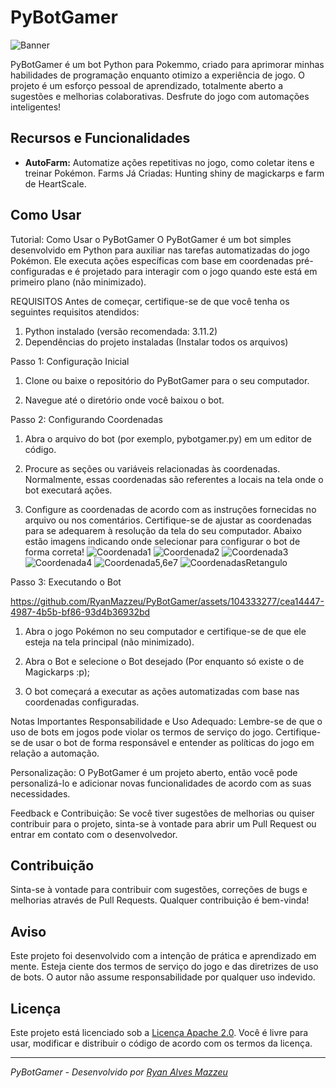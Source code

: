 # PyBotGamer


![Banner](https://github.com/RyanMazzeu/PyBotGamer/assets/104333277/70b102e5-a01a-4ee1-ac4f-317c08ac2d5a)




PyBotGamer é um bot Python para Pokemmo, criado para aprimorar minhas habilidades de programação enquanto otimizo a experiência de jogo. O projeto é um esforço pessoal de aprendizado, totalmente aberto a sugestões e melhorias colaborativas. Desfrute do jogo com automações inteligentes!

## Recursos e Funcionalidades

- **AutoFarm:** Automatize ações repetitivas no jogo, como coletar itens e treinar Pokémon.
Farms Já Criadas: Hunting shiny de magickarps e farm de HeartScale.

## Como Usar

Tutorial: Como Usar o PyBotGamer
O PyBotGamer é um bot simples desenvolvido em Python para auxiliar nas tarefas automatizadas do jogo Pokémon. Ele executa ações específicas com base em coordenadas pré-configuradas e é projetado para interagir com o jogo quando este está em primeiro plano (não minimizado).

REQUISITOS
Antes de começar, certifique-se de que você tenha os seguintes requisitos atendidos:

1. Python instalado (versão recomendada: 3.11.2)
2. Dependências do projeto instaladas (Instalar todos os arquivos)
   
Passo 1: Configuração Inicial
1. Clone ou baixe o repositório do PyBotGamer para o seu computador.

2. Navegue até o diretório onde você baixou o bot.

Passo 2: Configurando Coordenadas
1. Abra o arquivo do bot (por exemplo, pybotgamer.py) em um editor de código.

2. Procure as seções ou variáveis relacionadas às coordenadas. Normalmente, essas coordenadas são referentes a locais na tela onde o bot executará ações.

3. Configure as coordenadas de acordo com as instruções fornecidas no arquivo ou nos comentários. Certifique-se de ajustar as coordenadas para se adequarem à resolução da tela do seu computador.
Abaixo estão imagens indicando onde selecionar para configurar o bot de forma correta!
![Coordenada1](https://github.com/RyanMazzeu/PyBotGamer/assets/104333277/b3d7551b-2883-429d-9d31-f631089490f0)
![Coordenada2](https://github.com/RyanMazzeu/PyBotGamer/assets/104333277/8857f4d8-6e58-48cd-bb37-6f261f6b892e)
![Coordenada3](https://github.com/RyanMazzeu/PyBotGamer/assets/104333277/bc65b1a2-b7d6-4682-90da-cc08a6261d81)
![Coordenada4](https://github.com/RyanMazzeu/PyBotGamer/assets/104333277/63bdd6bd-da01-4040-96cc-f2c265a8bb66)
![Coordenada5,6e7](https://github.com/RyanMazzeu/PyBotGamer/assets/104333277/85eb25e5-9dfc-440f-9754-405be606e922)
![CoordenadasRetangulo](https://github.com/RyanMazzeu/PyBotGamer/assets/104333277/dd3b735f-98c7-48cd-803c-5a2552401545)





Passo 3: Executando o Bot



https://github.com/RyanMazzeu/PyBotGamer/assets/104333277/cea14447-4987-4b5b-bf86-93d4b36932bd




1. Abra o jogo Pokémon no seu computador e certifique-se de que ele esteja na tela principal (não minimizado).
   
3. Abra o Bot e selecione o Bot desejado (Por enquanto só existe o de Magickarps :p);
   
5. O bot começará a executar as ações automatizadas com base nas coordenadas configuradas.

Notas Importantes
Responsabilidade e Uso Adequado: Lembre-se de que o uso de bots em jogos pode violar os termos de serviço do jogo. Certifique-se de usar o bot de forma responsável e entender as políticas do jogo em relação a automação.

Personalização: O PyBotGamer é um projeto aberto, então você pode personalizá-lo e adicionar novas funcionalidades de acordo com as suas necessidades.

Feedback e Contribuição: Se você tiver sugestões de melhorias ou quiser contribuir para o projeto, sinta-se à vontade para abrir um Pull Request ou entrar em contato com o desenvolvedor.


## Contribuição

Sinta-se à vontade para contribuir com sugestões, correções de bugs e melhorias através de Pull Requests. Qualquer contribuição é bem-vinda!

## Aviso

Este projeto foi desenvolvido com a intenção de prática e aprendizado em mente. Esteja ciente dos termos de serviço do jogo e das diretrizes de uso de bots. O autor não assume responsabilidade por qualquer uso indevido.

## Licença

Este projeto está licenciado sob a [Licença Apache 2.0](https://www.apache.org/licenses/LICENSE-2.0). Você é livre para usar, modificar e distribuir o código de acordo com os termos da licença.

---

_PyBotGamer - Desenvolvido por [Ryan Alves Mazzeu](https://github.com/RyanMazzeu)_

